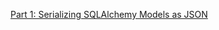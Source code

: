 [Part 1: Serializing SQLAlchemy Models as JSON](https://medium.com/@alanhamlett/part-1-sqlalchemy-models-to-json-de398bc2ef47)   
